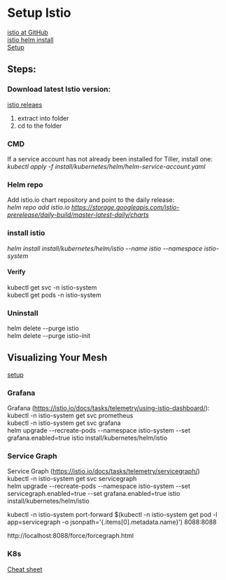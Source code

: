 # Setup Istio

[istio at GitHub](https://github.com/istio/istio/tree/master/install/kubernetes/helm/istio)   
[istio helm install](https://istio.io/docs/setup/kubernetes/helm-install/)  
[Setup](https://istio.io/docs/setup/kubernetes/)  

## Steps:
### Download latest Istio version:

[istio releaes](https://github.com/istio/istio/releases)  

1. extract into folder  
2. cd to the folder  

### CMD
If a service account has not already been installed for Tiller, install one:  
*kubectl apply -f install/kubernetes/helm/helm-service-account.yaml*  

### Helm repo
Add istio.io chart repository and point to the daily release:  
*helm repo add istio.io https://storage.googleapis.com/istio-prerelease/daily-build/master-latest-daily/charts*  

### install istio 
*helm install install/kubernetes/helm/istio --name istio --namespace istio-system*    

#### Verify
kubectl get svc -n istio-system  
kubectl get pods -n istio-system

### Uninstall 
helm delete --purge istio  
helm delete --purge istio-init  

## Visualizing Your Mesh
[setup](https://istio.io/docs/tasks/telemetry/kiali/)  

### Grafana
Grafana (https://istio.io/docs/tasks/telemetry/using-istio-dashboard/):  
kubectl -n istio-system get svc prometheus  
kubectl -n istio-system get svc grafana  
helm upgrade --recreate-pods --namespace istio-system --set grafana.enabled=true istio install/kubernetes/helm/istio  

### Service Graph
Service Graph (https://istio.io/docs/tasks/telemetry/servicegraph/)  
kubectl -n istio-system get svc servicegraph  
helm upgrade --recreate-pods --namespace istio-system --set servicegraph.enabled=true --set grafana.enabled=true istio install/kubernetes/helm/istio  

kubectl -n istio-system port-forward $(kubectl -n istio-system get pod -l app=servicegraph -o jsonpath='{.items[0].metadata.name}') 8088:8088  

http://localhost:8088/force/forcegraph.html  


### K8s
[Cheat sheet](https://kubernetes.io/docs/reference/kubectl/cheatsheet/)
